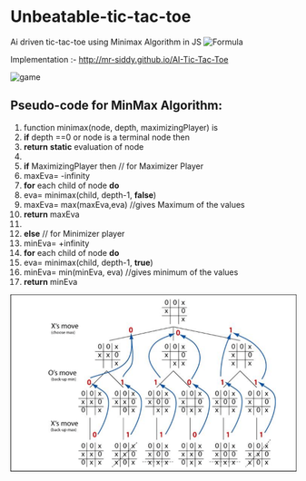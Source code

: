 # Unbeatable-tic-tac-toe
Ai driven tic-tac-toe using Minimax  Algorithm in JS   ![Formula](https://www.gstatic.com/education/formulas2/355397047/en/minimax.svg)


Implementation :- http://mr-siddy.github.io/AI-Tic-Tac-Toe



![game](Tic-tac-toe_AI/game.gif)

## Pseudo-code for MinMax Algorithm:

1. function minimax(node, depth, maximizingPlayer) is 
2. **if** depth ==0 or node is a terminal node then 
3. **return** **static** evaluation of node 
4.  
5. **if** MaximizingPlayer then   // for Maximizer Player 
6. maxEva= -infinity      
7.  **for** each child of node **do** 
8.  eva= minimax(child, depth-1, **false**) 
9. maxEva= max(maxEva,eva)    //gives Maximum of the values 
10. **return** maxEva 
11.  
12. **else**             // for Minimizer player 
13.  minEva= +infinity  
14.  **for** each child of node **do** 
15.  eva= minimax(child, depth-1, **true**) 
16.  minEva= min(minEva, eva)     //gives minimum of the values 
17.  **return** minEva 



![minimax](Tic-tac-toe_AI/Game-tree-for-Tic-Tac-Toe-game-using-MiniMax-algorithm.png)
